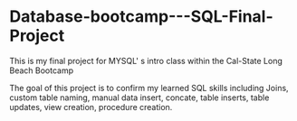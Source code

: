 # Database-bootcamp---SQL-Final-Project
This is my final project for MYSQL' s intro class within the Cal-State Long Beach Bootcamp

The goal of this project is to confirm my learned SQL skills including Joins, custom table naming, manual data insert, concate, table inserts, table updates, view creation, procedure creation.

